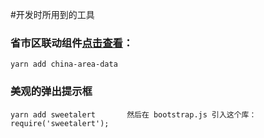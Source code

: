 #开发时所用到的工具

### 省市区联动组件<a href="https://github.com/airyland/china-area-data/blob/master/v3/data.js">点击查看</a>：

    yarn add china-area-data  
    
    
### 美观的弹出提示框

    yarn add sweetalert       然后在 bootstrap.js 引入这个库：require('sweetalert'); 